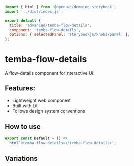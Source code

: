 ```js script
import { html } from '@open-wc/demoing-storybook';
import '../dist/index.js';

export default {
  title: 'advanced/temba-flow-details',
  component: 'temba-flow-details',
  options: { selectedPanel: 'storybookjs/knobs/panel' },
};
```

# temba-flow-details

A flow-details component for interactive UI.

## Features:

- Lightweight web component
- Built with Lit
- Follows design system conventions

## How to use

```js preview-story
export const Default = () =>
  html`<temba-flow-details></temba-flow-details>`;
```

## Variations

